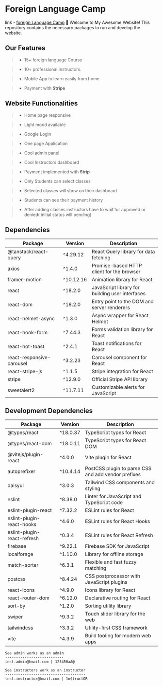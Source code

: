 # Foreign Language Camp
link - [foreign Language Camp](https://foreign-language-camping.web.app/)
🚀 Welcome to My Awesome Website! This repository contains the necessary packages to run and develop the website.

## Our Features

> - 15+ foreign language Course

> - 10+ professional Instructors.

> - Mobile App to learn easily from home

> - Payment with <b>Stripe</b>

## Website Functionalities

> - Home page responsive

> - Light mood available

> - Google Login

> - One page Application

> - Cool admin panel

> - Cool Instructors dashboard

> - Payment implemented with <b>Strip</b>

> - Only Students can select classes

> - Selected classes will show on their dashboard

> - Students can see their payment history 

> - After adding classes instructors have to wait for approved or denied( initial status will pending)

<!-- 
## Used Packages


```

- React, react-router-dom
- tailwind, daisyUI, sweetaleart2, react-tostify, react-icons
- React-hook-form, react-helmet-async
- React-responsive-carousel, swiperjs, framer-motion
- Axios, tanstack query, Stripe, firebase
```
 -->


## Dependencies

| Package                 | Version   | Description                                    |
| ----------------------- | --------- | ---------------------------------------------- |
| @tanstack/react-query   | ^4.29.12  | React Query library for data fetching          |
| axios                   | ^1.4.0    | Promise-based HTTP client for the browser       |
| framer-motion            | ^10.12.16 | Animation library for React                    |
| react                   | ^18.2.0   | JavaScript library for building user interfaces |
| react-dom               | ^18.2.0   | Entry point to the DOM and server renderers     |
| react-helmet-async      | ^1.3.0    | Async wrapper for React Helmet                  |
| react-hook-form         | ^7.44.3   | Forms validation library for React              |
| react-hot-toast         | ^2.4.1    | Toast notifications for React                  |
| react-responsive-carousel | ^3.2.23 | Carousel component for React                    |
| react-stripe-js         | ^1.1.5    | Stripe integration for React                    |
| stripe                  | ^12.9.0   | Official Stripe API library                     |
| sweetalert2             | ^11.7.11  | Customizable alerts for JavaScript              |

## Development Dependencies

| Package                 | Version   | Description                                    |
| ----------------------- | --------- | ---------------------------------------------- |
| @types/react            | ^18.0.37  | TypeScript types for React                      |
| @types/react-dom        | ^18.0.11  | TypeScript types for React DOM                  |
| @vitejs/plugin-react    | ^4.0.0    | Vite plugin for React                           |
| autoprefixer            | ^10.4.14  | PostCSS plugin to parse CSS and add vendor prefixes  |
| daisyui                 | ^3.0.3    | Tailwind CSS components and styling              |
| eslint                  | ^8.38.0   | Linter for JavaScript and TypeScript code        |
| eslint-plugin-react     | ^7.32.2   | ESLint rules for React                          |
| eslint-plugin-react-hooks | ^4.6.0  | ESLint rules for React Hooks                     |
| eslint-plugin-react-refresh | ^0.3.4 | ESLint rules for React Refresh                   |
| firebase                | ^9.22.1   | Firebase SDK for JavaScript                      |
| localforage             | ^1.10.0   | Library for offline storage                      |
| match-sorter            | ^6.3.1    | Flexible and fast fuzzy matching                 |
| postcss                 | ^8.4.24   | CSS postprocessor with JavaScript plugins        |
| react-icons             | ^4.9.0    | Icons library for React                          |
| react-router-dom        | ^6.12.0   | Declarative routing for React                    |
| sort-by                 | ^1.2.0    | Sorting utility library                          |
| swiper                  | ^9.3.2    | Touch slider library for the web                 |
| tailwindcss             | ^3.3.2    | Utility-first CSS framework                      |
| vite                    | ^4.3.9    | Build tooling for modern web apps                |


```
See admin works as an admin
---------------------------
test.admin@hmail.com | 123456aA@

See instructors work as an instructor
-------------------------------------
test.instructor@hmail.com | 1n$tructOR
```
